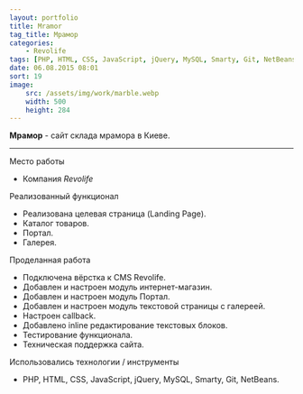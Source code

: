 ```yaml
---
layout: portfolio
title: Mramor
tag_title: Мрамор
categories:
    - Revolife
tags: [PHP, HTML, CSS, JavaScript, jQuery, MySQL, Smarty, Git, NetBeans]
date: 06.08.2015 08:01
sort: 19
image: 
    src: /assets/img/work/marble.webp 
    width: 500
    height: 284
---
```


**Мрамор** - сайт склада мрамора в Киеве.

---

Место работы

* Компания _Revolife_

Реализованный функционал

* Реализована целевая страница (Landing Page).
* Каталог товаров.
* Портал.
* Галерея.

Проделанная работа

* Подключена вёрстка к CMS Revolife.
* Добавлен и настроен модуль интернет-магазин.
* Добавлен и настроен модуль Портал.
* Добавлен и настроен модуль текстовой страницы с галереей.
* Настроен сallback.
* Добавлено inline редактирование текстовых блоков.
* Тестирование функционала.
* Техническая поддержка сайта.

Использовались технологии / инструменты

* PHP, HTML, CSS, JavaScript, jQuery, MySQL, Smarty, Git, NetBeans.

